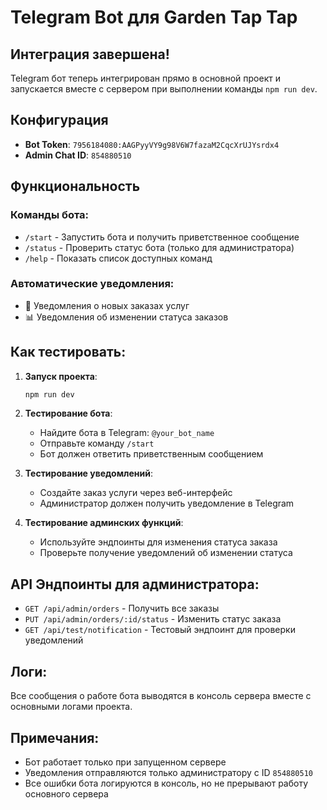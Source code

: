 # Telegram Bot для Garden Tap Tap

## Интеграция завершена!

Telegram бот теперь интегрирован прямо в основной проект и запускается вместе с сервером при выполнении команды `npm run dev`.

## Конфигурация

- **Bot Token**: `7956184080:AAGPyyVY9g98V6W7fazaM2CqcXrUJYsrdx4`
- **Admin Chat ID**: `854880510`

## Функциональность

### Команды бота:
- `/start` - Запустить бота и получить приветственное сообщение
- `/status` - Проверить статус бота (только для администратора)
- `/help` - Показать список доступных команд

### Автоматические уведомления:
- 🔔 Уведомления о новых заказах услуг
- 📊 Уведомления об изменении статуса заказов

## Как тестировать:

1. **Запуск проекта**:
   ```bash
   npm run dev
   ```
   
2. **Тестирование бота**:
   - Найдите бота в Telegram: `@your_bot_name`
   - Отправьте команду `/start`
   - Бот должен ответить приветственным сообщением
   
3. **Тестирование уведомлений**:
   - Создайте заказ услуги через веб-интерфейс
   - Администратор должен получить уведомление в Telegram
   
4. **Тестирование админских функций**:
   - Используйте эндпоинты для изменения статуса заказа
   - Проверьте получение уведомлений об изменении статуса

## API Эндпоинты для администратора:

- `GET /api/admin/orders` - Получить все заказы
- `PUT /api/admin/orders/:id/status` - Изменить статус заказа
- `GET /api/test/notification` - Тестовый эндпоинт для проверки уведомлений

## Логи:

Все сообщения о работе бота выводятся в консоль сервера вместе с основными логами проекта.

## Примечания:

- Бот работает только при запущенном сервере
- Уведомления отправляются только администратору с ID `854880510`
- Все ошибки бота логируются в консоль, но не прерывают работу основного сервера 
